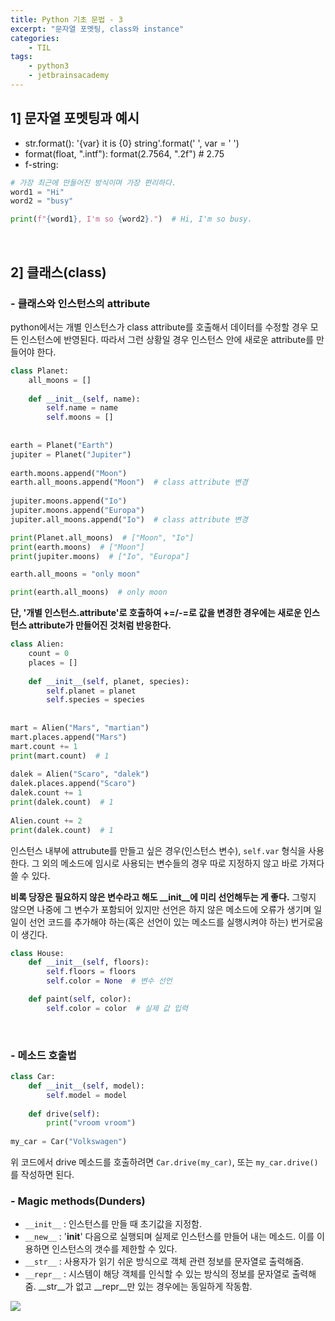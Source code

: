 ```yaml
---
title: Python 기초 문법 - 3
excerpt: "문자열 포멧팅, class와 instance"
categories: 
    - TIL
tags:
    - python3
    - jetbrainsacademy
---
```

## 1] 문자열 포멧팅과 예시

* str.format(): '{var} it is {0} string'.format(' ', var = ' ')
* format(float, ".intf"): format(2.7564, ".2f")  # 2.75
* f-string:

```python
# 가장 최근에 만들어진 방식이며 가장 편리하다.
word1 = "Hi"
word2 = "busy"

print(f"{word1}, I'm so {word2}.")  # Hi, I'm so busy.
```
<br>    

## 2] 클래스(class)

### - 클래스와 인스턴스의 attribute
python에서는 개별 인스턴스가 class attribute를 호출해서 데이터를 수정할 경우 모든 인스턴스에 반영된다. 따라서 그런 상황일 경우 인스턴스 안에 새로운 attribute를 만들어야 한다.
```python
class Planet:
    all_moons = []
 
    def __init__(self, name):
        self.name = name
        self.moons = []
 
 
earth = Planet("Earth")
jupiter = Planet("Jupiter")
 
earth.moons.append("Moon")
earth.all_moons.append("Moon")  # class attribute 변경
 
jupiter.moons.append("Io")
jupiter.moons.append("Europa")
jupiter.all_moons.append("Io")  # class attribute 변경

print(Planet.all_moons)  # ["Moon", "Io"]
print(earth.moons)  # ["Moon"]
print(jupiter.moons)  # ["Io", "Europa"]

earth.all_moons = "only moon"

print(earth.all_moons)  # only moon
```
**단, '개별 인스턴스.attribute'로 호출하여 +=/-=로 값을 변경한 경우에는 새로운 인스턴스 attribute가 만들어진 것처럼 반응한다.**  
```python
class Alien:
    count = 0
    places = []    
 
    def __init__(self, planet, species):
        self.planet = planet
        self.species = species
 
 
mart = Alien("Mars", "martian")
mart.places.append("Mars")
mart.count += 1
print(mart.count)  # 1
 
dalek = Alien("Scaro", "dalek")
dalek.places.append("Scaro")
dalek.count += 1
print(dalek.count)  # 1
 
Alien.count += 2
print(dalek.count)  # 1
```
  
인스턴스 내부에 attrubute를 만들고 싶은 경우(인스턴스 변수), `self.var` 형식을 사용한다. 그 외의 메소드에 임시로 사용되는 변수들의 경우 따로 지정하지 않고 바로 가져다 쓸 수 있다.  

**비록 당장은 필요하지 않은 변수라고 해도 __init__에 미리 선언해두는 게 좋다.** 그렇지 않으면 나중에 그 변수가 포함되어 있지만 선언은 하지 않은 메소드에 오류가 생기며 일일이 선언 코드를 추가해야 하는(혹은 선언이 있는 메소드를 실행시켜야 하는) 번거로움이 생긴다.
```python
class House:
    def __init__(self, floors):
        self.floors = floors
        self.color = None  # 변수 선언

    def paint(self, color):
        self.color = color  # 실제 값 입력
```
<br>  

### - 메소드 호출법
```python
class Car:
    def __init__(self, model):
        self.model = model
 
    def drive(self):
        print("vroom vroom")
 
my_car = Car("Volkswagen")
```
위 코드에서 drive 메소드를 호출하려면 `Car.drive(my_car)`, 또는 `my_car.drive()`를 작성하면 된다. 
<br>  

### - Magic methods(Dunders)

* `__init__` : 인스턴스를 만들 때 초기값을 지정함.
* `__new__` : '__init__' 다음으로 실행되며 실제로 인스턴스를 만들어 내는 메소드. 이를 이용하면 인스턴스의 갯수를 제한할 수 있다.
* `__str__` : 사용자가 읽기 쉬운 방식으로 객체 관련 정보를 문자열로 출력해줌.
* `__repr__` : 시스템이 해당 객체를 인식할 수 있는 방식의 정보를 문자열로 출력해줌. __str__가 없고 __repr__만 있는 경우에는 동일하게 작동함.  

![](https://dulcis-hortus.github.io/assets/images/20.06.23-til.JPG)  
<br>  
